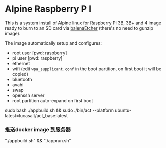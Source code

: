 # Alpine Raspberry P I

This is a system install of Alpine linux for Raspberry Pi 3B, 3B+ and 4 image ready to burn to an SD card via [balenaEtcher](https://www.balena.io/etcher/) (there's no need to gunzip image).

The image automatically setup and configures:

* root user [pwd: raspberry]
* pi user [pwd: raspberry]
* ethernet
* wifi (edit `wpa_supplicant.conf` in the boot partition, on first boot it will be copied)
* bluetooth
* avahi
* swap
* openssh server
* root partition auto-expand on first boot

sudo bash ./appbuild.sh && sudo ./bin/act --platform ubuntu-latest=lucasalt/act_base:latest 

 ### 推送docker image 到服务器

 "./appbuild.sh" && "./apprun.sh" 